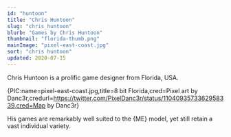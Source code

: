 ```yaml
---
id: "huntoon"
title: "Chris Huntoon"
slug: "chris_huntoon"
blurb: "Games by Chris Huntoon"
thumbnail: "florida-thumb.png"
mainImage: "pixel-east-coast.jpg"
sort: "chris huntoon"
updated: 2020-07-15
---
```


Chris Huntoon is a prolific game designer from Florida, USA.

{PIC:name=pixel-east-coast.jpg,title=8 bit Florida,cred=Pixel art by Danc3r,credurl=https://twitter.com/PixelDanc3r/status/1104093573362958339,cred=Map by Danc3r}

His games are remarkably well suited to the {ME} model, yet still retain a vast individual variety.
